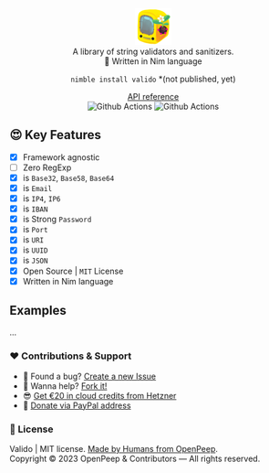 <p align="center">
  <img src="https://github.com/openpeep/valido/blob/main/.github/logo.png" width="64px"><br>
  A library of string validators and sanitizers.<br>👑 Written in Nim language
</p>

<p align="center">
  <code>nimble install valido</code> *(not published, yet)
</p>

<p align="center">
  <a href="https://openpeep.github.io/valido/">API reference</a><br>
  <img src="https://github.com/openpeep/valido/workflows/test/badge.svg" alt="Github Actions"> <img src="https://github.com/openpeep/valido/workflows/docs/badge.svg" alt="Github Actions">
</p>

## 😍 Key Features
- [x] Framework agnostic
- [ ] Zero RegExp
- [x] is `Base32`, `Base58`, `Base64`
- [x] is `Email`
- [x] is `IP4`, `IP6`
- [x] is `IBAN`
- [x] is Strong `Password`
- [x] is `Port`
- [x] is `URI`
- [x] is `UUID`
- [x] is `JSON`
- [x] Open Source | `MIT` License
- [x] Written in Nim language

## Examples
...

### ❤ Contributions & Support
- 🐛 Found a bug? [Create a new Issue](https://github.com/openpeep/valido/issues)
- 👋 Wanna help? [Fork it!](https://github.com/openpeep/valido/fork)
- 😎 [Get €20 in cloud credits from Hetzner](https://hetzner.cloud/?ref=Hm0mYGM9NxZ4)
- 🥰 [Donate via PayPal address](https://www.paypal.com/donate/?hosted_button_id=RJK3ZTDWPL55C)

### 🎩 License
Valido | MIT license. [Made by Humans from OpenPeep](https://github.com/openpeep).<br>
Copyright &copy; 2023 OpenPeep & Contributors &mdash; All rights reserved.
